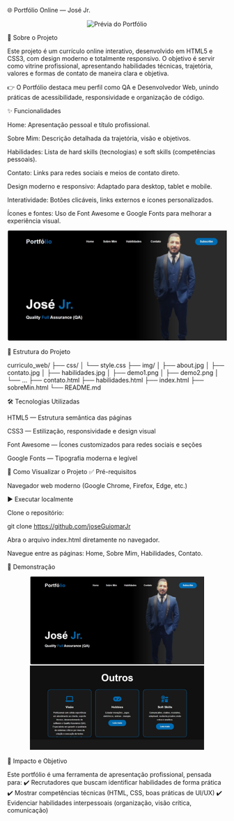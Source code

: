 🌐 Portfólio Online — José Jr.
<p align="center"> <img src="assets/demo1.png" alt="Prévia do Portfólio" width="600"/> </p>
📌 Sobre o Projeto

Este projeto é um currículo online interativo, desenvolvido em HTML5 e CSS3, com design moderno e totalmente responsivo.
O objetivo é servir como vitrine profissional, apresentando habilidades técnicas, trajetória, valores e formas de contato de maneira clara e objetiva.

👉 O Portfólio destaca meu perfil como QA e Desenvolvedor Web, unindo práticas de acessibilidade, responsividade e organização de código.

✨ Funcionalidades

Home: Apresentação pessoal e título profissional.

Sobre Mim: Descrição detalhada da trajetória, visão e objetivos.

Habilidades: Lista de hard skills (tecnologias) e soft skills (competências pessoais).

Contato: Links para redes sociais e meios de contato direto.

Design moderno e responsivo: Adaptado para desktop, tablet e mobile.

Interatividade: Botões clicáveis, links externos e ícones personalizados.

Ícones e fontes: Uso de Font Awesome e Google Fonts para melhorar a experiência visual.

<p align="center"> <img src="./curriculo_web/assets/1.jpg" alt="Página Sobre Mim" width="600"/> </p>
🧱 Estrutura do Projeto

curriculo_web/
 ├── css/
 │    └── style.css
 ├── img/
 │    ├── about.jpg
 │    ├── contato.jpg
 │    ├── habilidades.jpg
 │    ├── demo1.png
 │    ├── demo2.png
 │    └── ...
 ├── contato.html
 ├── habilidades.html
 ├── index.html
 ├── sobreMin.html
 └── README.md
 

🛠️ Tecnologias Utilizadas

HTML5 — Estrutura semântica das páginas

CSS3 — Estilização, responsividade e design visual

Font Awesome — Ícones customizados para redes sociais e seções

Google Fonts — Tipografia moderna e legível

🚀 Como Visualizar o Projeto
✅ Pré-requisitos

Navegador web moderno (Google Chrome, Firefox, Edge, etc.)

▶️ Executar localmente

Clone o repositório:

git clone https://github.com/joseGuiomarJr


Abra o arquivo index.html diretamente no navegador.

Navegue entre as páginas: Home, Sobre Mim, Habilidades, Contato.

📸 Demonstração
<p align="center"> <img src="./curriculo_web/assets/1.jpg" width="400"/> <img src="./curriculo_web/assets/2.jpg" width="400"/> </p>
🌟 Impacto e Objetivo

Este portfólio é uma ferramenta de apresentação profissional, pensada para:
✔️ Recrutadores que buscam identificar habilidades de forma prática
✔️ Mostrar competências técnicas (HTML, CSS, boas práticas de UI/UX)
✔️ Evidenciar habilidades interpessoais (organização, visão crítica, comunicação)
